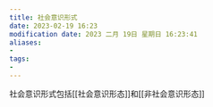 ```yaml
---
title: 社会意识形式
date: 2023-02-19 16:23
modification date: 2023 二月 19日 星期日 16:23:41
aliases: 
- 
tags: 
- 
---
```


社会意识形式包括[[社会意识形态]]和[[非社会意识形态]]
